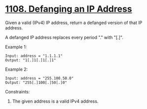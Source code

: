 # [1108. Defanging an IP Address](https://leetcode.com/problems/defanging-an-ip-address/)

Given a valid (IPv4) IP address, return a defanged version of that IP address.

A defanged IP address replaces every period "." with "[.]".

Example 1:

```text
Input: address = "1.1.1.1"
Output: "1[.]1[.]1[.]1"
```

Example 2:

```text
Input: address = "255.100.50.0"
Output: "255[.]100[.]50[.]0"
```

Constraints:

1. The given address is a valid IPv4 address.
